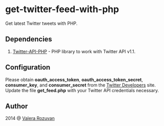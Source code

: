 get-twitter-feed-with-php
=========================

Get latest Twitter tweets with PHP.

Dependencies
------------

1. [Twitter-API-PHP](http://github.com/j7mbo/twitter-api-php) - PHP library to
work with Twitter API v1.1.

Configuration
-------------

Please obtain **oauth_access_token**, **oauth_access_token_secret**,
**consumer_key**, and **consumer_secret** from the
[Twitter Developers](https://dev.twitter.com/) site. Update the file
**get_feed.php** with your Twitter API credentials necessary.

Author
------

2014 @ [Valera Rozuvan](http://valera.rozuvan.net/)
